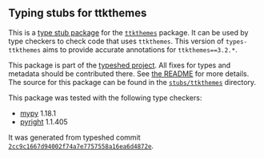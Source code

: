 ## Typing stubs for ttkthemes

This is a [type stub package](https://typing.python.org/en/latest/tutorials/external_libraries.html)
for the [`ttkthemes`](https://github.com/RedFantom/ttkthemes) package. It can be used by type checkers
to check code that uses `ttkthemes`. This version of
`types-ttkthemes` aims to provide accurate annotations for
`ttkthemes==3.2.*`.

This package is part of the [typeshed project](https://github.com/python/typeshed).
All fixes for types and metadata should be contributed there.
See [the README](https://github.com/python/typeshed/blob/main/README.md)
for more details. The source for this package can be found in the
[`stubs/ttkthemes`](https://github.com/python/typeshed/tree/main/stubs/ttkthemes)
directory.

This package was tested with the following type checkers:
* [mypy](https://github.com/python/mypy/) 1.18.1
* [pyright](https://github.com/microsoft/pyright) 1.1.405

It was generated from typeshed commit
[`2cc9c1667d94002f74a7e7757558a16ea6d4872e`](https://github.com/python/typeshed/commit/2cc9c1667d94002f74a7e7757558a16ea6d4872e).
